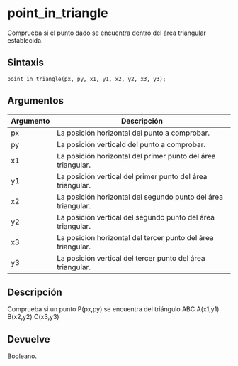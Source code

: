 # point_in_triangle

Comprueba si el punto dado se encuentra dentro del área triangular establecida.

## Sintaxis

  
```gml  
point_in_triangle(px, py, x1, y1, x2, y2, x3, y3);  
```  

## Argumentos

Argumento|Descripción|  
---|---|  
px|La posición horizontal del punto a comprobar.|  
py|La posición verticald del punto a comprobar.|  
x1|La posición horizontal del primer punto del área triangular.|  
y1|La posición vertical del primer punto del área triangular.|  
x2|La posición horizontal del segundo punto del área triangular.|  
y2|La posición vertical del segundo punto del área triangular.|  
x3|La posición horizontal del tercer punto del área triangular.|  
y3|La posición vertical del tercer punto del área triangular.|  

## Descripción

Comprueba si un punto P(px,py) se encuentra del triángulo ABC A(x1,y1) B(x2,y2) C(x3,y3)

## Devuelve

Booleano.